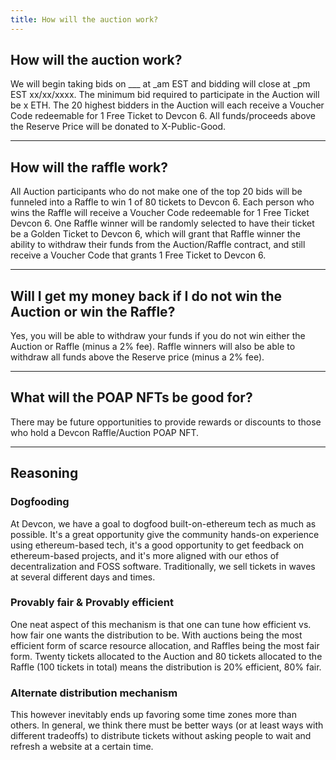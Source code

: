 ```yaml
---
title: How will the auction work?
---
```


## How will the auction work?

We will begin taking bids on ___ at _am EST and bidding will close at _pm EST xx/xx/xxxx. The minimum bid required to participate in the Auction will be x ETH. The 20 highest bidders in the Auction will each receive a Voucher Code redeemable for 1 Free Ticket to Devcon 6. All funds/proceeds above the Reserve Price will be donated to X-Public-Good.

---

## How will the raffle work?

All Auction participants who do not make one of the top 20 bids will be funneled into a Raffle to win 1 of 80 tickets to Devcon 6. Each person who wins the Raffle will receive a Voucher Code redeemable for 1 Free Ticket Devcon 6. One Raffle winner will be randomly selected to have their ticket be a Golden Ticket to Devcon 6, which will grant that Raffle winner the ability to withdraw their funds from the Auction/Raffle contract, and still receive a Voucher Code that grants 1 Free Ticket to Devcon 6.

---

## Will I get my money back if I do not win the Auction or win the Raffle?

Yes, you will be able to withdraw your funds if you do not win either the Auction or Raffle (minus a 2% fee). Raffle winners will also be able to withdraw all funds above the Reserve price (minus a 2% fee).

---

## What will the POAP NFTs be good for?

There may be future opportunities to provide rewards or discounts to those who hold a Devcon Raffle/Auction POAP NFT.

---

## Reasoning

### Dogfooding

At Devcon, we have a goal to dogfood built-on-ethereum tech as much as possible. It's a great opportunity give the community hands-on experience using ethereum-based tech, it's a good opportunity to get feedback on ethereum-based projects, and it's more aligned with our ethos of decentralization and FOSS software. Traditionally, we sell tickets in waves at several different days and times.

### Provably fair & Provably efficient

One neat aspect of this mechanism is that one can tune how efficient vs. how fair one wants the distribution to be. With auctions being the most efficient form of scarce resource allocation, and Raffles being the most fair form. Twenty tickets allocated to the Auction and 80 tickets allocated to the Raffle (100 tickets in total) means the distribution is 20% efficient, 80% fair.

### Alternate distribution mechanism

This however inevitably ends up favoring some time zones more than others. In general, we think there must be better ways (or at least ways with different tradeoffs) to distribute tickets without asking people to wait and refresh a website at a certain time.
